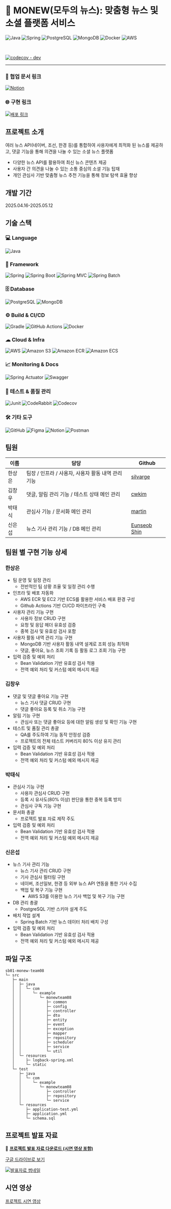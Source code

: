 # 📰 MONEW(모두의 뉴스): 맞춤형 뉴스 및 소셜 플랫폼 서비스

![Java](https://img.shields.io/badge/Java-007396?style=for-the-badge&logo=openjdk&logoColor=white)
![Spring](https://img.shields.io/badge/spring-%236DB33F.svg?style=for-the-badge&logo=spring&logoColor=white)
![PostgreSQL](https://img.shields.io/badge/PostgreSQL-316192?style=for-the-badge&logo=postgresql&logoColor=white)
![MongoDB](https://img.shields.io/badge/MongoDB-47A248?style=for-the-badge&logo=mongodb&logoColor=white)
![Docker](https://img.shields.io/badge/Docker-2496ED?style=for-the-badge&logo=docker&logoColor=white)
![AWS](https://img.shields.io/badge/AWS-%23FF9900.svg?style=for-the-badge&logo=amazon-aws&logoColor=white)

<br>

[![codecov - dev](https://codecov.io/gh/sb01-team08/sb01-monew-team08/branch/dev/graph/badge.svg?token=76DB0FHY5X)](https://codecov.io/gh/sb01-team08/sb01-monew-team08/branch/dev)

---

### 📝 협업 문서 링크

[![Notion](https://img.shields.io/badge/Notion-협업%20문서-000000?style=for-the-badge&logo=notion&logoColor=white)](https://fortunate-tiger-b01.notion.site/SB01_8-1d797c15da0880bab32bfee993b16f60?pvs=4)

### 🌐 구현 링크

[![배포 링크](https://img.shields.io/badge/MONEW-서비스%20바로가기-007ACC?style=for-the-badge)](http://52.79.248.10/)

## 프로젝트 소개

여러 뉴스 API(네이버, 조선, 한경 등)를 통합하여 사용자에게 최적화 된 뉴스를 제공하고, 댓글 기능을 통해 의견을 나눌 수 있는 소셜 뉴스 플랫폼

- 다양한 뉴스 API를 활용하여 최신 뉴스 콘텐츠 제공
- 사용자 간 의견을 나눌 수 있는 소통 중심의 소셜 기능 탑재
- 개인 관심사 기반 맞춤형 뉴스 추천 기능을 통해 정보 탐색 효율 향상

## 개발 기간

2025.04.16-2025.05.12

## 기술 스택

### 💻 Language

![Java](https://img.shields.io/badge/Java-17-007396?style=for-the-badge&logo=openjdk&logoColor=white)

### 🧩 Framework

![Spring](https://img.shields.io/badge/spring-%236DB33F.svg?style=for-the-badge&logo=spring&logoColor=white)
![Spring Boot](https://img.shields.io/badge/Spring%20Boot-6DB33F?style=for-the-badge&logo=springboot&logoColor=white)
![Spring MVC](https://img.shields.io/badge/Spring%20MVC-6DB33F?style=for-the-badge&logo=spring&logoColor=white)
![Spring Batch](https://img.shields.io/badge/Spring%20Batch-6DB33F?style=for-the-badge&logo=spring&logoColor=white)

### 🗄 Database

![PostgreSQL](https://img.shields.io/badge/PostgreSQL-316192?style=for-the-badge&logo=postgresql&logoColor=white)
![MongoDB](https://img.shields.io/badge/MongoDB-47A248?style=for-the-badge&logo=mongodb&logoColor=white)

### ⚙ Build & CI/CD

![Gradle](https://img.shields.io/badge/Gradle-02303A?style=for-the-badge&logo=gradle&logoColor=white)
![GitHub Actions](https://img.shields.io/badge/github%20actions-2671E5?style=for-the-badge&logo=githubactions&logoColor=white)
![Docker](https://img.shields.io/badge/Docker-2496ED?style=for-the-badge&logo=docker&logoColor=white)

### ☁ Cloud & Infra

![AWS](https://img.shields.io/badge/AWS-%23FF9900.svg?style=for-the-badge&logo=amazon-aws&logoColor=white)
![Amazon S3](https://img.shields.io/badge/Amazon%20S3-FF9900?style=for-the-badge&logo=amazons3&logoColor=white)
![Amazon ECR](https://img.shields.io/badge/Amazon%20ECR-FF9900?style=for-the-badge&logo=amazon-aws&logoColor=white)
![Amazon ECS](https://img.shields.io/badge/Amazon%20ECS-FF9900?style=for-the-badge&logo=amazonecs&logoColor=white)

### 📈 Monitoring & Docs

![Spring Actuator](https://img.shields.io/badge/Spring%20Actuator-6DB33F?style=for-the-badge&logo=spring&logoColor=white)
![Swagger](https://img.shields.io/badge/Swagger-85EA2D?style=for-the-badge&logo=swagger&logoColor=black)

### 🧪 테스트 & 품질 관리

![Junit](https://img.shields.io/badge/JUnit-25A162?style=for-the-badge&logoColor=white)
![CodeRabbit](https://img.shields.io/badge/CodeRabbit-FF070A?style=for-the-badge&logoColor=white)
![Codecov](https://img.shields.io/badge/Codecov-F01F7A?style=for-the-badge&logo=codecov&logoColor=white)

### 🛠 기타 도구

![GitHub](https://img.shields.io/badge/github-%23121011.svg?style=for-the-badge&logo=github&logoColor=white)
![Figma](https://img.shields.io/badge/Figma-F24E1E?style=for-the-badge&logo=figma&logoColor=white)
![Notion](https://img.shields.io/badge/Notion-000000?style=for-the-badge&logo=notion&logoColor=white)
![Postman](https://img.shields.io/badge/Postman-FF6C37?style=for-the-badge&logo=postman&logoColor=white)

## 팀원

| 이름  | 담당                              | Github                                      |
|-----|---------------------------------|---------------------------------------------|
| 한상은 | 팀장 / 인프라 / 사용자, 사용자 활동 내역 관리 기능 | [silvarge](https://github.com/silvarge)     |
| 김창우 | 댓글, 알림 관리 기능 / 테스트 상태 메인 관리     | [cwkim](https://github.com/qwertyuiop4m)    |
| 박태식 | 관심사 기능 / 문서화 메인 관리              | [martin](https://github.com/martinP-Ghub)   |
| 신은섭 | 뉴스 기사 관리 기능 / DB 메인 관리          | [Eunseob Shin](https://github.com/eunseobb) |

## 팀원 별 구현 기능 상세

### 한상은

- 팀 운영 및 일정 관리
    - 전반적인 팀 상황 조율 및 일정 관리 수행
- 인프라 및 배포 자동화
    - AWS ECR 및 EC2 기반 ECS를 활용한 서비스 배포 환경 구성
    - Github Actions 기반 CI/CD 파이프라인 구축
- 사용자 관리 기능 구현
    - 사용자 정보 CRUD 구현
    - 요청 및 응답 헤더 유효성 검증
    - 중복 검사 및 유효성 검사 포함
- 사용자 활동 내역 관리 기능 구현
    - MongoDB 기반 사용자 활동 내역 설계로 조회 성능 최적화
    - 댓글, 좋아요, 뉴스 조회 기록 등 활동 로그 조회 기능 구현
- 입력 검증 및 예외 처리
    - Bean Validation 기반 유효성 검사 적용
    - 전역 예외 처리 및 커스텀 예외 메시지 제공

### 김창우

- 댓글 및 댓글 좋아요 기능 구현
    - 뉴스 기사 댓글 CRUD 구현
    - 댓글 좋아요 등록 및 취소 기능 구현
- 알림 기능 구현
    - 관심사 또는 댓글 좋아요 등에 대한 알림 생성 및 확인 기능 구현
- 테스트 및 품질 관리 총괄
    - QA를 주도하여 기능 동작 안정성 검증
    - 프로젝트의 전체 테스트 커버리지 80% 이상 유지 관리
- 입력 검증 및 예외 처리
    - Bean Validation 기반 유효성 검사 적용
    - 전역 예외 처리 및 커스텀 예외 메시지 제공

### 박태식

- 관심사 기능 구현
    - 사용자 관심사 CRUD 구현
    - 등록 시 유사도(80% 이상) 판단을 통한 중복 등록 방지
    - 관심사 구독 기능 구현
- 문서화 총괄
    - 프로젝트 발표 자료 제작 주도
- 입력 검증 및 예외 처리
    - Bean Validation 기반 유효성 검사 적용
    - 전역 예외 처리 및 커스텀 예외 메시지 제공

### 신은섭

- 뉴스 기사 관리 기능
    - 뉴스 기사 관리 CRUD 구현
    - 기사 관심사 필터링 구현
    - 네이버, 조선일보, 한경 등 외부 뉴스 API 연동을 통한 기사 수집
    - 백업 및 복구 기능 구현
        - AWS S3를 이용한 뉴스 기사 백업 및 복구 기능 구현
- DB 관리 총괄
    - PostgreSQL 기반 스키마 설계 주도
- 배치 작업 설계
    - Spring Batch 기반 뉴스 데이터 처리 배치 구성
- 입력 검증 및 예외 처리
    - Bean Validation 기반 유효성 검사 적용
    - 전역 예외 처리 및 커스텀 예외 메시지 제공

## 파일 구조

```
sb01-monew-team08
└─ src
   ├─ main
   │  ├─ java
   │  │  └─ com
   │  │     └─ example
   │  │        └─ monewteam08
   │  │           ├─ common
   │  │           ├─ config
   │  │           ├─ controller
   │  │           ├─ dto
   │  │           ├─ entity
   │  │           ├─ event
   │  │           ├─ exception
   │  │           ├─ mapper
   │  │           ├─ repository
   │  │           ├─ scheduler
   │  │           ├─ service
   │  │           └─ util
   │  └─ resources
   │     ├─ logback-spring.xml
   │     └─ static
   └─ test
      ├─ java
      │  └─ com
      │     └─ example
      │        └─ monewteam08
      │           ├─ controller
      │           ├─ repository
      │           └─ service
      └─ resources
         ├─ application-test.yml
         ├─ application.yml
         └─ schema.sql
```

## 프로젝트 발표 자료

📄 **[프로젝트 발표 자료 다운로드 (시연 영상 포함)](./presentation.pdf)**

[구글 드라이브로 보기](https://drive.google.com/file/d/1X-3uEZGXJaQa2SgJfpsTimFnkjgLuB_A/view?usp=sharing)

[![발표자료 썸네일](./presentation-thumbnail.png)](./presentation.pdf)

## 시연 영상

[프로젝트 시연 영상](https://drive.google.com/file/d/1A3mGwzeiKCB8r8dppHJxC8ZVW0JZ-zIF/view?usp=sharing)